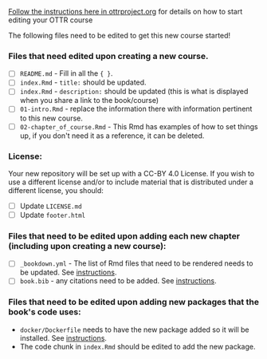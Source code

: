 
[Follow the instructions here in ottrproject.org](https://www.ottrproject.org/writing_content_courses.html) for details on how to start editing your OTTR course

The following files need to be edited to get this new course started!

### Files that need edited upon creating a new course.

- [ ] `README.md` - Fill in all the `{ }`.
- [ ] `index.Rmd` - `title:` should be updated.
- [ ] `index.Rmd` - `description:` should be updated (this is what is displayed when you share a link to the book/course)
- [ ] `01-intro.Rmd` - replace the information there with information pertinent to this new course.
- [ ] `02-chapter_of_course.Rmd` - This Rmd has examples of how to set things up, if you don't need it as a reference, it can be deleted.

### License:
Your new repository will be set up with a CC-BY 4.0 License.  If you wish to use a different license and/or to include material that is distributed under a different license, you should:

- [ ] Update `LICENSE.md`
- [ ] Update `footer.html`

### Files that need to be edited upon adding each new chapter (including upon creating a new course):

- [ ] `_bookdown.yml` - The list of Rmd files that need to be rendered needs to be updated. See [instructions](https://www.ottrproject.org/course_publishing.html#publishing-with-bookdown).
- [ ] `book.bib` - any citations need to be added. See [instructions](https://www.ottrproject.org/more_features.html#citing-sources).

### Files that need to be edited upon adding new packages that the book's code uses:

- `docker/Dockerfile` needs to have the new package added so it will be installed. See [instructions](https://www.ottrproject.org/customize-docker.html).
- The code chunk in `index.Rmd` should be edited to add the new package.
